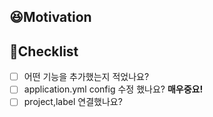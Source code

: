 ## 😆Motivation

## 📌Checklist

- [ ] 어떤 기능을 추가했는지 적었나요?
- [ ] application.yml config 수정 했나요? **매우중요!**
- [ ] project,label 연결했나요?
